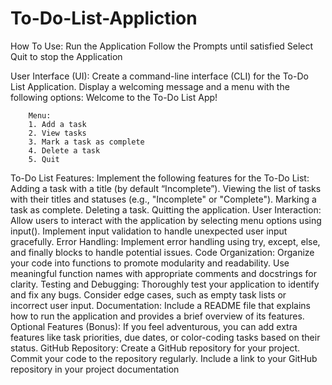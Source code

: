 # To-Do-List-Appliction

How To Use:
Run the Application
Follow the Prompts until satisfied 
Select Quit to stop the Application








User Interface (UI):
Create a command-line interface (CLI) for the To-Do List Application.
Display a welcoming message and a menu with the following options:
        Welcome to the To-Do List App!

        Menu:
        1. Add a task
        2. View tasks
        3. Mark a task as complete
        4. Delete a task
        5. Quit
To-Do List Features:
Implement the following features for the To-Do List:
Adding a task with a title (by default “Incomplete”).
Viewing the list of tasks with their titles and statuses (e.g., "Incomplete" or "Complete").
Marking a task as complete.
Deleting a task.
Quitting the application.
User Interaction:
Allow users to interact with the application by selecting menu options using input().
Implement input validation to handle unexpected user input gracefully.
Error Handling:
Implement error handling using try, except, else, and finally blocks to handle potential issues.
Code Organization:
Organize your code into functions to promote modularity and readability.
Use meaningful function names with appropriate comments and docstrings for clarity.
Testing and Debugging:
Thoroughly test your application to identify and fix any bugs.
Consider edge cases, such as empty task lists or incorrect user input.
Documentation:
Include a README file that explains how to run the application and provides a brief overview of its features.
Optional Features (Bonus):
If you feel adventurous, you can add extra features like task priorities, due dates, or color-coding tasks based on their status.
GitHub Repository:
Create a GitHub repository for your project.
Commit your code to the repository regularly.
Include a link to your GitHub repository in your project documentation